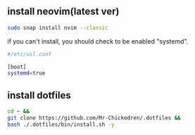 ## install neovim(latest ver)
```bash
sudo snap install nvim --classic
```
if you can't install, you should check to be enabled "systemd".
```bash
#/etc/wsl.conf

[boot]
systemd=true
```
## install dotfiles
```bash
cd ~ &&
git clone https://github.com/Mr-Chickedren/.dotfiles &&
bash ./.dotfiles/bin/install.sh -y 
```
